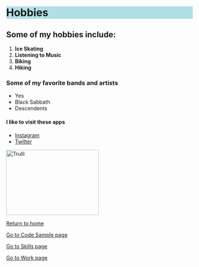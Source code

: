 <!DOCTYPE html>
<html>
  <head>
<h1 style="background-color:powderblue;">Hobbies</h1>
  </head>
  <body>
<h2>Some of my hobbies include:</h2>
<ol>
  <li><b>Ice Skating</b></li>
  <li><b>Listening to Music</b></li>
  <li><b>Biking</b></li>
  <li><b>Hiking</b></li>
</ol>

<h3>Some of my favorite bands and artists</h3>
<ul>
  <li>Yes</li>
  <li>Black Sabbath</li>
  <li>Descendents</li>
</ul>

<h4>I like to visit these apps</h4>
  <ul>
<li><a href="https://www.instagram.com/">Instagram</a></li>
<li><a href="https://www.twitter.com">Twitter</a></li>
</ul>
 <img src="https://upload.wikimedia.org/wikipedia/commons/9/95/Instagram_logo_2022.svg" alt="Trulli" width="250" height="176">
  <p><a href="./README.md">Return to home</a></p>
  <p><a href="./Code_sample.md">Go to Code Sample page</a></p>
  <p><a href="./Skills.md">Go to Skills page</a></p>
  <p><a href="./Work.md">Go to Work page</a></p>
  
  </body>
</html>
